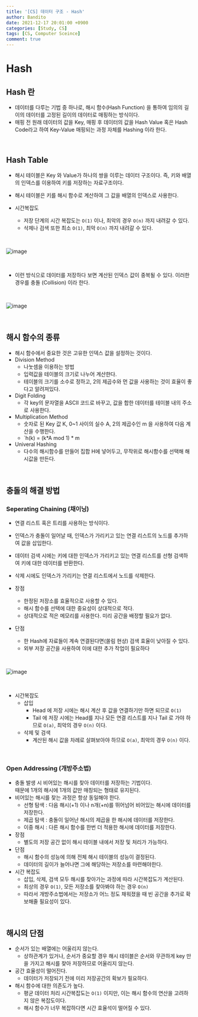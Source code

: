 ```yaml
---
title: '[CS] 데이터 구조 - Hash'
author: Bandito
date: 2021-12-17 20:01:00 +0900
categories: [Study, CS]
tags: [CS, Computer Sceince]
comment: true
---
```


# Hash

## Hash 란
+ 데이터를 다루는 기법 중 하나로, 해시 함수(Hash Function) 을 통하여 임의의 길이의 데이터를 고정된 길이의 데이터로 매핑하는 방식이다.
+ 매핑 전 원래 데이터의 값을 Key, 매핑 후 데이터의 값을 Hash Value 혹은 Hash Code라고 하여 Key-Value 매핑되는 과정 자체를 Hashing 이라 한다.

<br>

## Hash Table
+ 해시 테이블은 Key 와 Value가 하나의 쌍을 이루는 데이터 구조이다. 즉, 키와 배열의 인덱스를 이용하여 키를 저장하는 자료구조이다.
+ 해시 테이블은 키를 해시 함수로 계산하여 그 값을 배열의 인덱스로 사용한다.

+ 시간복잡도
    - 저장 단계의 시간 복잡도는 `O(1)` 이나, 최악의 경우 `O(n)` 까지 내려갈 수 있다.
    - 삭제나 검색 또한 최소 `O(1)`, 최악 `O(n)` 까지 내려갈 수 있다.

<br>

![image](https://user-images.githubusercontent.com/49611158/146523729-10419d51-023f-45d3-8a7e-e1420e993c8a.png)

<br>

+ 이런 방식으로 데이터를 저장하다 보면 계산된 인덱스 값이 중복될 수 있다. 이러한 경우를 충돌 (Collision) 이라 한다.

<br>

![image](https://user-images.githubusercontent.com/49611158/146523971-9cac3991-bd96-442b-a224-6f2d4387ef28.png)

<br>

## 해시 함수의 종류
+ 해시 함수에서 중요한 것은 고유한 인덱스 값을 설정하는 것이다.
+ Division Method
    - 나눗셈을 이용하는 방법
    - 입력값을 테이블의 크기로 나누어 계산한다.
    - 테이블의 크기를 소수로 정하고, 2의 제곱수와 먼 값을 사용하는 것이 효율이 좋다고 알려져있다.
+ Digit Folding
    - 각 key의 문자열을 ASCII 코드로 바꾸고, 값을 합한 데이터를 테이블 내의 주소로 사용한다.
+ Multiplication Method
    - 숫자로 된 Key 값 K, 0~1 사이의 실수 A, 2의 제곱수인 m 을 사용하여 다음 계산을 수행한다.
    - `h(k) = (k*A mod 1) * m
+ Univeral Hashing
    - 다수의 해시함수를 만들어 집합 H에 넣어두고, 무작위로 해시함수를 선택해 해시값을 만든다.

<br>



## 충돌의 해결 방법

### Seperating Chaining (채이닝)
+ 연결 리스트 혹은 트리를 사용하는 방식이다.
+ 인덱스가 충돌이 일어날 때, 인덱스가 가리키고 있는 연결 리스트의 노드를 추가하여 값을 삽입한다.
+ 데이터 검색 시에는 키에 대한 인덱스가 가리키고 있는 연결 리스트를 선형 검색하여 키에 대한 데이터를 반환한다.
+ 삭제 시에도 인덱스가 가리키는 연결 리스트에서 노드를 삭제한다.

+ 장점
    - 한정된 저장소를 효율적으로 사용할 수 있다.
    - 해시 함수를 선택에 대한 중요성이 상대적으로 적다.
    - 상대적으로 적은 메모리를 사용한다. 미리 공간을 배정할 필요가 없다.
+ 단점
    - 한 Hash에 자료들이 계속 연결된다면(쏠림 현상) 검색 효율이 낮아질 수 있다.
    - 외부 저장 공간을 사용하여 이에 대한 추가 작업이 필요하다

<br>

![image](https://user-images.githubusercontent.com/49611158/146527490-6e469da5-9dc0-47d3-ba71-d8c5a8aab77b.png)

<br>

+ 시간복잡도
    - 삽입
        + Head 에 저장 시에는 해시 계산 후 값을 연결하기만 하면 되므로 `O(1)`
        + Tail 에 저장 시에는 Head를 지나 모든 연결 리스트를 지나 Tail 로 가야 하므로 `O(a)`, 최악의 경우 `O(n)` 이다.
    - 삭제 및 검색
        + 계산된 해시 값을 차례로 살펴보아야 하므로 `O(a)`, 최악의 경우 `O(n)` 이다.

<br>

### Open Addressing (개방주소법)
+ 충돌 발생 시 비어있는 해시를 찾아 데이터를 저장하는 기법이다.    
때문에 1개의 해시에 1개의 값만 매칭되는 형태로 유지된다.
+ 비어있는 해시를 찾는 과정은 항상 동일해야 한다.
    - 선형 탐색 : 다음 해시(+1) 이나 n개(+n)를 뛰어넘어 비어있는 해시에 데이터를 저장한다.
    - 제곱 탐색 : 충돌이 일어난 해시의 제곱을 한 해시에 데이터를 저장한다.
    - 이중 해시 : 다른 해시 함수를 한번 더 적용한 해시에 데이터를 저장한다.
+ 장점
    - 별도의 저장 공간 없이 해시 테이블 내에서 저장 및 처리가 가능하다.
+ 단점
    - 해시 함수의 성능에 의해 전체 해시 테이블의 성능이 결정된다.
    - 데이터의 길이가 늘어나면 그에 해당하는 저장소를 마련해야한다.
+ 시간 복잡도
    - 삽입, 삭제, 검색 모두 해시를 찾아가는 과정에 따라 시간복잡도가 계산된다.
    - 최상의 경우 `O(1)`, 모든 저장소를 찾아봐야 하는 경우 `O(n)`
    - 따라서 개방주소법에서는 저장소가 어느 정도 채워졌을 때 빈 공간을 추가로 확보해줄 필요성이 있다.

<br>

## 해시의 단점
+ 순서가 있는 배열에는 어울리지 않는다.
    - 상하관계가 있거나, 순서가 중요할 경우 해시 테이블은 순서와 무관하게 key 만을 가지고 해시를 찾아 저장하므로 어울리지 않는다.
+ 공간 효율성이 떨어진다.
    - 데이터가 저장되기 전에 미리 저장공간의 확보가 필요하다.
+ 해시 함수에 대한 의존도가 높다.
    - 평균 데이터 처리 시간복잡도는 `O(1)` 이지만, 이는 해시 함수의 연산을 고려하지 않은 복잡도이다.
    - 해시 함수가 너무 복잡하다면 시간 효율석이 떨어질 수 있다.